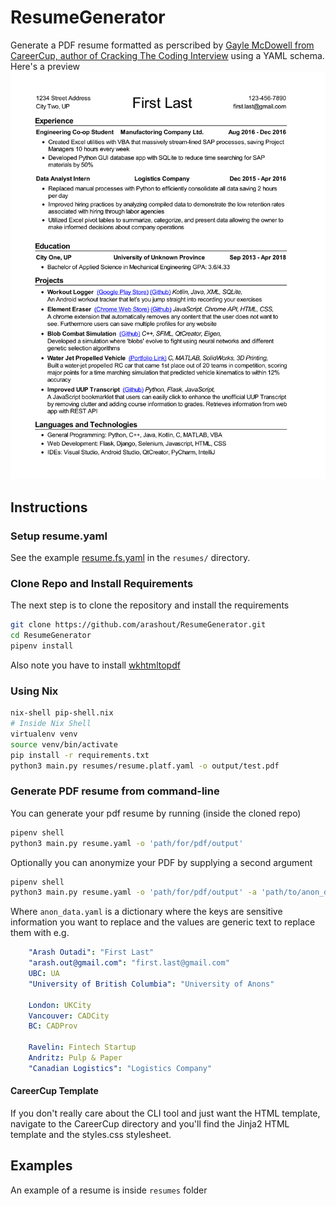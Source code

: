 # ResumeGenerator
Generate a PDF resume formatted as perscribed by [Gayle McDowell from CareerCup, author of Cracking The Coding Interview](https://www.careercup.com/resume)
using a YAML schema.
Here's a preview ![preview of resume generated](preview_resume.png)
## Instructions

### Setup resume.yaml
See the example [resume.fs.yaml](resumes/resume.fs.yaml) in the `resumes/`
directory.

### Clone Repo and Install Requirements
The next step is to clone the repository and install the requirements
```bash
git clone https://github.com/arashout/ResumeGenerator.git
cd ResumeGenerator
pipenv install
```
Also note you have to install [wkhtmltopdf](https://github.com/pdfkit/pdfkit/wiki/Installing-WKHTMLTOPDF)

### Using Nix
```bash
nix-shell pip-shell.nix
# Inside Nix Shell
virtualenv venv
source venv/bin/activate
pip install -r requirements.txt
python3 main.py resumes/resume.platf.yaml -o output/test.pdf
```

### Generate PDF resume from command-line
You can generate your pdf resume by running (inside the cloned repo)
```bash
pipenv shell
python3 main.py resume.yaml -o 'path/for/pdf/output'
```
Optionally you can anonymize your PDF by supplying a second argument
```bash
pipenv shell
python3 main.py resume.yaml -o 'path/for/pdf/output' -a 'path/to/anon_data.yaml'
```
Where `anon_data.yaml` is a dictionary where the keys are sensitive information
you want to replace and the values are generic text to replace them with
e.g.
```yaml
    "Arash Outadi": "First Last" 
    "arash.out@gmail.com": "first.last@gmail.com"
    UBC: UA
    "University of British Columbia": "University of Anons"

    London: UKCity
    Vancouver: CADCity
    BC: CADProv

    Ravelin: Fintech Startup
    Andritz: Pulp & Paper
    "Canadian Logistics": "Logistics Company"
```

#### CareerCup Template
If you don't really care about the CLI tool and just want the HTML template, navigate to the CareerCup directory and you'll find the Jinja2 HTML template and the styles.css stylesheet.

## Examples
An example of a resume is inside `resumes` folder

